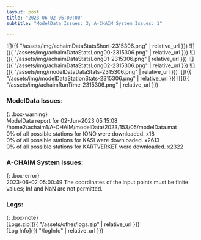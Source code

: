 ```yaml
---
layout: post
title: "2023-06-02 06:00:00"
subtitle: "ModelData Issues: 3; A-CHAIM System Issues: 1"

---
```


![]({{ "/assets/img/achaimDataStatsShort-2315306.png" | relative_url }})
![]({{ "/assets/img/achaimDataStatsLong00-2315306.png" | relative_url }})
![]({{ "/assets/img/achaimDataStatsLong01-2315306.png" | relative_url }})
![]({{ "/assets/img/achaimDataStatsLong02-2315306.png" | relative_url }})
![]({{ "/assets/img/modelDataDataStats-2315306.png" | relative_url }})
![]({{ "/assets/img/modelDataStationStats-2315306.png" | relative_url }})
![]({{ "/assets/img/achaimRunTime-2315306.png" | relative_url }})


### ModelData Issues:  
  
{: .box-warning}  
 ModelData report for 02-Jun-2023 05:15:08   
 /home2/achaim1/A-CHAIM/modelData/2023/153/05/modelData.mat   
 0% of all possible stations for IONO were downloaded. x18   
 0% of all possible stations for KASI were downloaded. x2613   
 0% of all possible stations for KARTVERKET were downloaded. x2322   
  
### A-CHAIM System Issues:  
  
{: .box-error}  
2023-06-02 05:00:49 The coordinates of the input points must be finite values; Inf and NaN are not permitted.  

### Logs:  
  
{: .box-note}  
[Logs.zip]({{ "/assets/other/logs.zip" | relative_url }})  
[Log Info]({{ "/logInfo" | relative_url }})  
